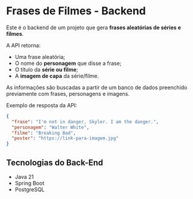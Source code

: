 # Frases de Filmes - Backend

Este é o backend de um projeto que gera **frases aleatórias de séries e filmes**.

A API retorna:
- Uma frase aleatória;
- O nome do **personagem** que disse a frase;
- O título da **série ou filme**;
- A **imagem de capa** da série/filme.

As informações são buscadas a partir de um banco de dados preenchido previamente com frases, personagens e imagens.

Exemplo de resposta da API:

```json
{
  "frase": "I'm not in danger, Skyler. I am the danger.",
  "personagem": "Walter White",
  "filme": "Breaking Bad",
  "poster": "https://link-para-imagem.jpg"
}
````

 ## Tecnologias do Back-End
 - Java 21
- Spring Boot
- PostgreSQL
